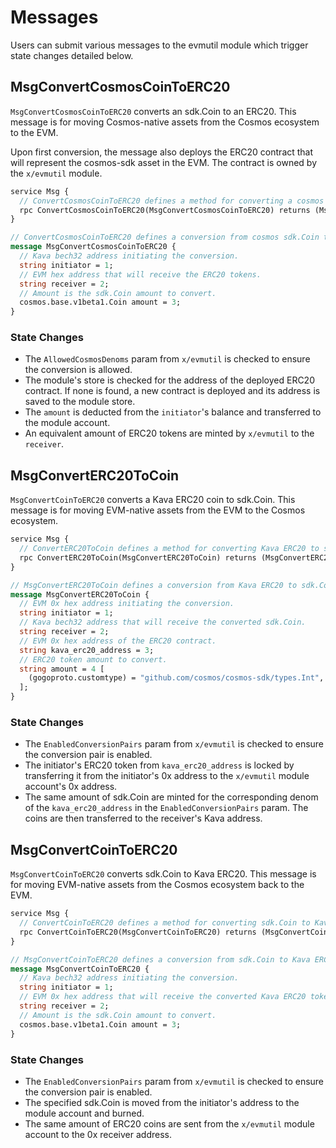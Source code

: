 <!--
order: 3
-->

# Messages

Users can submit various messages to the evmutil module which trigger state changes detailed below.

## MsgConvertCosmosCoinToERC20

`MsgConvertCosmosCoinToERC20` converts an sdk.Coin to an ERC20. This message is for moving Cosmos-native assets from the Cosmos ecosystem to the EVM.

Upon first conversion, the message also deploys the ERC20 contract that will represent the cosmos-sdk asset in the EVM. The contract is owned by the `x/evmutil` module.

```proto
service Msg {
  // ConvertCosmosCoinToERC20 defines a method for converting a cosmos sdk.Coin to an ERC20.
  rpc ConvertCosmosCoinToERC20(MsgConvertCosmosCoinToERC20) returns (MsgConvertCosmosCoinToERC20Response);
}

// ConvertCosmosCoinToERC20 defines a conversion from cosmos sdk.Coin to ERC20.
message MsgConvertCosmosCoinToERC20 {
  // Kava bech32 address initiating the conversion.
  string initiator = 1;
  // EVM hex address that will receive the ERC20 tokens.
  string receiver = 2;
  // Amount is the sdk.Coin amount to convert.
  cosmos.base.v1beta1.Coin amount = 3;
}
```

### State Changes

- The `AllowedCosmosDenoms` param from `x/evmutil` is checked to ensure the conversion is allowed.
- The module's store is checked for the address of the deployed ERC20 contract. If none is found, a new contract is deployed and its address is saved to the module store.
- The `amount` is deducted from the `initiator`'s balance and transferred to the module account.
- An equivalent amount of ERC20 tokens are minted by `x/evmutil` to the `receiver`.

## MsgConvertERC20ToCoin

`MsgConvertCoinToERC20` converts a Kava ERC20 coin to sdk.Coin. This message is for moving EVM-native assets from the EVM to the Cosmos ecosystem.

```protobuf
service Msg {
  // ConvertERC20ToCoin defines a method for converting Kava ERC20 to sdk.Coin.
  rpc ConvertERC20ToCoin(MsgConvertERC20ToCoin) returns (MsgConvertERC20ToCoinResponse);
}

// MsgConvertERC20ToCoin defines a conversion from Kava ERC20 to sdk.Coin.
message MsgConvertERC20ToCoin {
  // EVM 0x hex address initiating the conversion.
  string initiator = 1;
  // Kava bech32 address that will receive the converted sdk.Coin.
  string receiver = 2;
  // EVM 0x hex address of the ERC20 contract.
  string kava_erc20_address = 3;
  // ERC20 token amount to convert.
  string amount = 4 [
    (gogoproto.customtype) = "github.com/cosmos/cosmos-sdk/types.Int",
  ];
}
```

### State Changes

- The `EnabledConversionPairs` param from `x/evmutil` is checked to ensure the conversion pair is enabled.
- The initiator's ERC20 token from `kava_erc20_address` is locked by transferring it from the initiator's 0x address to the `x/evmutil` module account's 0x address.
- The same amount of sdk.Coin are minted for the corresponding denom of the `kava_erc20_address` in the `EnabledConversionPairs` param. The coins are then transferred to the receiver's Kava address.

## MsgConvertCoinToERC20

`MsgConvertCoinToERC20` converts sdk.Coin to Kava ERC20. This message is for moving EVM-native assets from the Cosmos ecosystem back to the EVM.

```protobuf
service Msg {
  // ConvertCoinToERC20 defines a method for converting sdk.Coin to Kava ERC20.
  rpc ConvertCoinToERC20(MsgConvertCoinToERC20) returns (MsgConvertCoinToERC20Response);
}

// MsgConvertCoinToERC20 defines a conversion from sdk.Coin to Kava ERC20.
message MsgConvertCoinToERC20 {
  // Kava bech32 address initiating the conversion.
  string initiator = 1;
  // EVM 0x hex address that will receive the converted Kava ERC20 tokens.
  string receiver = 2;
  // Amount is the sdk.Coin amount to convert.
  cosmos.base.v1beta1.Coin amount = 3;
}
```

### State Changes

- The `EnabledConversionPairs` param from `x/evmutil` is checked to ensure the conversion pair is enabled.
- The specified sdk.Coin is moved from the initiator's address to the module account and burned.
- The same amount of ERC20 coins are sent from the `x/evmutil` module account to the 0x receiver address.
